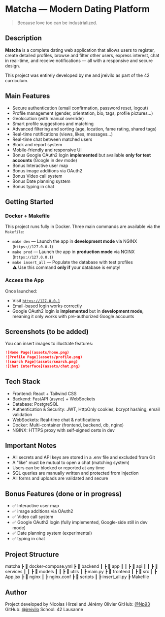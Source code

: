 # Matcha — Modern Dating Platform

> Because love too can be industrialized.

## Description

**Matcha** is a complete dating web application that allows users to register, create detailed profiles, browse and filter other users, express interest, chat in real-time, and receive notifications — all with a responsive and secure design.

This project was entirely developed by me and jreivilo as part of the 42 curriculum.

## Main Features

- Secure authentication (email confirmation, password reset, logout)
- Profile management (gender, orientation, bio, tags, profile pictures...)
- Geolocation (with manual override)
- Smart profile suggestions and matching
- Advanced filtering and sorting (age, location, fame rating, shared tags)
- Real-time notifications (views, likes, messages...)
- Real-time chat between matched users
- Block and report system
- Mobile-friendly and responsive UI
- Bonus Google OAuth2 login **implemented** but available **only for test accounts** (Google in dev mode)
- Bonus Interactive user map
- Bonus image additions via OAuth2
- Bonus Video call system
- Bonus Date planning system
- Bonus typing in chat

## Getting Started

### Docker + Makefile

This project runs fully in Docker. Three main commands are available via the `Makefile`:

- `make dev` — Launch the app in **development mode** via NGINX (`https://127.0.0.1`)
- `make prod` — Launch the app in **production mode** via NGINX (`https://127.0.0.1`)
- `make insert_all` — Populate the database with test profiles  
  ⚠️ Use this command **only if** your database is empty!

### Access the App

Once launched:
- Visit [`https://127.0.0.1`](https://127.0.0.1)
- Email-based login works correctly
- Google OAuth2 login is **implemented** but in **development mode**, meaning it only works with pre-authorized Google accounts

## Screenshots (to be added)

You can insert images to illustrate features:

```md
![Home Page](assets/home.png)
![Profile Page](assets/profile.png)
![search Page](assets/search.png)
![Chat Interface](assets/chat.png)
```

## Tech Stack
- Frontend: React + Tailwind CSS
- Backend: FastAPI (async) + WebSockets
- Database: PostgreSQL
- Authentication & Security: JWT, HttpOnly cookies, bcrypt hashing, email validation
- WebSockets: Real-time chat & notifications
- Docker: Multi-container (frontend, backend, db, nginx)
- NGINX: HTTPS proxy with self-signed certs in dev

## Important Notes
- All secrets and API keys are stored in a .env file and excluded from Git
- A "like" must be mutual to open a chat (matching system)
- Users can be blocked or reported at any time
- SQL queries are manually written and protected from injection
- All forms and uploads are validated and secure

## Bonus Features (done or in progress)
- ✅ Interactive user map
- ✅ image additions via OAuth2
- ✅ Video call system
- ✅ Google OAuth2 login (fully implemented, Google-side still in dev mode)
- ✅ Date planning system (experimental)
- ✅ typing in chat

## Project Structure

matcha
 ┣ 🐳 docker-compose.yml
 ┣ 📁 backend
 ┃ ┣ 📁 app
 ┃ ┃ ┣ 📁 api
 ┃ ┃ ┣ 📁 services
 ┃ ┃ ┣ 📁 models
 ┃ ┃ ┣ 📁 utils
 ┃ ┣ main.py
 ┣ 📁 frontend
 ┃ ┣ 📁 src
 ┃ ┣ App.jsx
 ┣ 📁 nginx
 ┃ ┣ nginx.conf
 ┣ 📁 scripts
 ┃ ┣ insert_all.py
 ┣ Makefile

## Author
Project developed by Nicolas Hirzel and Jérémy Olivier
GitHub: [@Np93](https://github.com/Np93)
GitHub: [@jreivilo](https://github.com/jreivilo)
School: 42 Lausanne